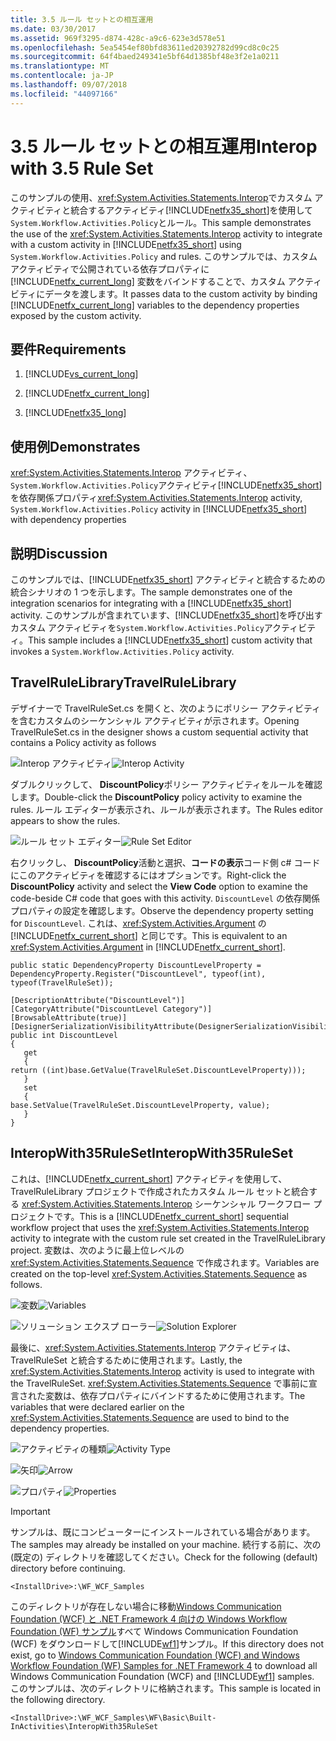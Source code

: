 ```yaml
---
title: 3.5 ルール セットとの相互運用
ms.date: 03/30/2017
ms.assetid: 969f3295-d874-428c-a9c6-623e3d578e51
ms.openlocfilehash: 5ea5454ef80bfd83611ed20392782d99cd8c0c25
ms.sourcegitcommit: 64f4baed249341e5bf64d1385bf48e3f2e1a0211
ms.translationtype: MT
ms.contentlocale: ja-JP
ms.lasthandoff: 09/07/2018
ms.locfileid: "44097166"
---
```

# <a name="interop-with-35-rule-set"></a><span data-ttu-id="b3341-102">3.5 ルール セットとの相互運用</span><span class="sxs-lookup"><span data-stu-id="b3341-102">Interop with 3.5 Rule Set</span></span>
<span data-ttu-id="b3341-103">このサンプルの使用、<xref:System.Activities.Statements.Interop>でカスタム アクティビティと統合するアクティビティ[!INCLUDE[netfx35_short](../../../../includes/netfx35-short-md.md)]を使用して<!--zz <xref:System.Workflow.Activities.Policy> -->`System.Workflow.Activities.Policy`とルール。</span><span class="sxs-lookup"><span data-stu-id="b3341-103">This sample demonstrates the use of the <xref:System.Activities.Statements.Interop> activity to integrate with a custom activity in [!INCLUDE[netfx35_short](../../../../includes/netfx35-short-md.md)] using <!--zz <xref:System.Workflow.Activities.Policy> --> `System.Workflow.Activities.Policy` and rules.</span></span> <span data-ttu-id="b3341-104">このサンプルでは、カスタム アクティビティで公開されている依存プロパティに [!INCLUDE[netfx_current_long](../../../../includes/netfx-current-long-md.md)] 変数をバインドすることで、カスタム アクティビティにデータを渡します。</span><span class="sxs-lookup"><span data-stu-id="b3341-104">It passes data to the custom activity by binding [!INCLUDE[netfx_current_long](../../../../includes/netfx-current-long-md.md)] variables to the dependency properties exposed by the custom activity.</span></span>  
  
## <a name="requirements"></a><span data-ttu-id="b3341-105">要件</span><span class="sxs-lookup"><span data-stu-id="b3341-105">Requirements</span></span>  
  
1.  [!INCLUDE[vs_current_long](../../../../includes/vs-current-long-md.md)]  
  
2.  [!INCLUDE[netfx_current_long](../../../../includes/netfx-current-long-md.md)]  
  
3.  [!INCLUDE[netfx35_long](../../../../includes/netfx35-long-md.md)]  
  
## <a name="demonstrates"></a><span data-ttu-id="b3341-106">使用例</span><span class="sxs-lookup"><span data-stu-id="b3341-106">Demonstrates</span></span>  
 <span data-ttu-id="b3341-107"><xref:System.Activities.Statements.Interop> アクティビティ、 <!--zz <xref:System.Workflow.Activities.Policy> --> `System.Workflow.Activities.Policy`アクティビティ[!INCLUDE[netfx35_short](../../../../includes/netfx35-short-md.md)]を依存関係プロパティ</span><span class="sxs-lookup"><span data-stu-id="b3341-107"><xref:System.Activities.Statements.Interop> activity, <!--zz <xref:System.Workflow.Activities.Policy> --> `System.Workflow.Activities.Policy` activity in [!INCLUDE[netfx35_short](../../../../includes/netfx35-short-md.md)] with dependency properties</span></span>  
  
## <a name="discussion"></a><span data-ttu-id="b3341-108">説明</span><span class="sxs-lookup"><span data-stu-id="b3341-108">Discussion</span></span>  
 <span data-ttu-id="b3341-109">このサンプルでは、[!INCLUDE[netfx35_short](../../../../includes/netfx35-short-md.md)] アクティビティと統合するための統合シナリオの 1 つを示します。</span><span class="sxs-lookup"><span data-stu-id="b3341-109">The sample demonstrates one of the integration scenarios for integrating with a [!INCLUDE[netfx35_short](../../../../includes/netfx35-short-md.md)] activity.</span></span> <span data-ttu-id="b3341-110">このサンプルが含まれています、[!INCLUDE[netfx35_short](../../../../includes/netfx35-short-md.md)]を呼び出すカスタム アクティビティを<!--zz <xref:System.Workflow.Activities.Policy> -->`System.Workflow.Activities.Policy`アクティビティ。</span><span class="sxs-lookup"><span data-stu-id="b3341-110">This sample includes a [!INCLUDE[netfx35_short](../../../../includes/netfx35-short-md.md)] custom activity that invokes a <!--zz <xref:System.Workflow.Activities.Policy> --> `System.Workflow.Activities.Policy` activity.</span></span>  
  
## <a name="travelrulelibrary"></a><span data-ttu-id="b3341-111">TravelRuleLibrary</span><span class="sxs-lookup"><span data-stu-id="b3341-111">TravelRuleLibrary</span></span>  
 <span data-ttu-id="b3341-112">デザイナーで TravelRuleSet.cs を開くと、次のようにポリシー アクティビティを含むカスタムのシーケンシャル アクティビティが示されます。</span><span class="sxs-lookup"><span data-stu-id="b3341-112">Opening TravelRuleSet.cs in the designer shows a custom sequential activity that contains a Policy activity as follows</span></span>  
  
 <span data-ttu-id="b3341-113">![Interop アクティビティ](../../../../docs/framework/windows-workflow-foundation/samples/media/interoprulespolicy.jpg "InteropRulesPolicy")</span><span class="sxs-lookup"><span data-stu-id="b3341-113">![Interop Activity](../../../../docs/framework/windows-workflow-foundation/samples/media/interoprulespolicy.jpg "InteropRulesPolicy")</span></span>  
  
 <span data-ttu-id="b3341-114">ダブルクリックして、 **DiscountPolicy**ポリシー アクティビティをルールを確認します。</span><span class="sxs-lookup"><span data-stu-id="b3341-114">Double-click the **DiscountPolicy** policy activity to examine the rules.</span></span> <span data-ttu-id="b3341-115">ルール エディターが表示され、ルールが表示されます。</span><span class="sxs-lookup"><span data-stu-id="b3341-115">The Rules editor appears to show the rules.</span></span>  
  
 <span data-ttu-id="b3341-116">![ルール セット エディター](../../../../docs/framework/windows-workflow-foundation/samples/media/interoprulesruleseteditor.jpg "InteropRulesRuleSetEditor")</span><span class="sxs-lookup"><span data-stu-id="b3341-116">![Rule Set Editor](../../../../docs/framework/windows-workflow-foundation/samples/media/interoprulesruleseteditor.jpg "InteropRulesRuleSetEditor")</span></span>  
  
 <span data-ttu-id="b3341-117">右クリックし、 **DiscountPolicy**活動と選択、**コードの表示**コード側 c# コードにこのアクティビティを確認するにはオプションです。</span><span class="sxs-lookup"><span data-stu-id="b3341-117">Right-click the **DiscountPolicy** activity and select the **View Code** option to examine the code-beside C# code that goes with this activity.</span></span> <span data-ttu-id="b3341-118">`DiscountLevel` の依存関係プロパティの設定を確認します。</span><span class="sxs-lookup"><span data-stu-id="b3341-118">Observe the dependency property setting for `DiscountLevel`.</span></span> <span data-ttu-id="b3341-119">これは、<xref:System.Activities.Argument> の [!INCLUDE[netfx_current_short](../../../../includes/netfx-current-short-md.md)] と同じです。</span><span class="sxs-lookup"><span data-stu-id="b3341-119">This is equivalent to an <xref:System.Activities.Argument> in [!INCLUDE[netfx_current_short](../../../../includes/netfx-current-short-md.md)].</span></span>  
  
```  
public static DependencyProperty DiscountLevelProperty = DependencyProperty.Register("DiscountLevel", typeof(int), typeof(TravelRuleSet));  
  
[DescriptionAttribute("DiscountLevel")]  
[CategoryAttribute("DiscountLevel Category")]  
[BrowsableAttribute(true)]  
[DesignerSerializationVisibilityAttribute(DesignerSerializationVisibility.Visible)]  
public int DiscountLevel  
{  
   get  
   {  
return ((int)base.GetValue(TravelRuleSet.DiscountLevelProperty)));  
   }  
   set  
   {  
base.SetValue(TravelRuleSet.DiscountLevelProperty, value);  
   }  
}  
```  
  
## <a name="interopwith35ruleset"></a><span data-ttu-id="b3341-120">InteropWith35RuleSet</span><span class="sxs-lookup"><span data-stu-id="b3341-120">InteropWith35RuleSet</span></span>  
 <span data-ttu-id="b3341-121">これは、[!INCLUDE[netfx_current_short](../../../../includes/netfx-current-short-md.md)] アクティビティを使用して、TravelRuleLibrary プロジェクトで作成されたカスタム ルール セットと統合する <xref:System.Activities.Statements.Interop> シーケンシャル ワークフロー プロジェクトです。</span><span class="sxs-lookup"><span data-stu-id="b3341-121">This is a [!INCLUDE[netfx_current_short](../../../../includes/netfx-current-short-md.md)] sequential workflow project that uses the <xref:System.Activities.Statements.Interop> activity to integrate with the custom rule set created in the TravelRuleLibrary project.</span></span> <span data-ttu-id="b3341-122">変数は、次のように最上位レベルの <xref:System.Activities.Statements.Sequence> で作成されます。</span><span class="sxs-lookup"><span data-stu-id="b3341-122">Variables are created on the top-level <xref:System.Activities.Statements.Sequence> as follows.</span></span>  
  
 <span data-ttu-id="b3341-123">![変数](../../../../docs/framework/windows-workflow-foundation/samples/media/interoprulesvariables.jpg "InteropRulesVariables")</span><span class="sxs-lookup"><span data-stu-id="b3341-123">![Variables](../../../../docs/framework/windows-workflow-foundation/samples/media/interoprulesvariables.jpg "InteropRulesVariables")</span></span>  
  
 <span data-ttu-id="b3341-124">![ソリューション エクスプ ローラー](../../../../docs/framework/windows-workflow-foundation/samples/media/interoprulessolutionexplorer.jpg "InteropRulesSolutionExplorer")</span><span class="sxs-lookup"><span data-stu-id="b3341-124">![Solution Explorer](../../../../docs/framework/windows-workflow-foundation/samples/media/interoprulessolutionexplorer.jpg "InteropRulesSolutionExplorer")</span></span>  
  
 <span data-ttu-id="b3341-125">最後に、<xref:System.Activities.Statements.Interop> アクティビティは、TravelRuleSet と統合するために使用されます。</span><span class="sxs-lookup"><span data-stu-id="b3341-125">Lastly, the <xref:System.Activities.Statements.Interop> activity is used to integrate with the TravelRuleSet.</span></span> <span data-ttu-id="b3341-126"><xref:System.Activities.Statements.Sequence> で事前に宣言された変数は、依存プロパティにバインドするために使用されます。</span><span class="sxs-lookup"><span data-stu-id="b3341-126">The variables that were declared earlier on the <xref:System.Activities.Statements.Sequence> are used to bind to the dependency properties.</span></span>  
  
 <span data-ttu-id="b3341-127">![アクティビティの種類](../../../../docs/framework/windows-workflow-foundation/samples/media/interoprules.jpg "InteropRules")</span><span class="sxs-lookup"><span data-stu-id="b3341-127">![Activity Type](../../../../docs/framework/windows-workflow-foundation/samples/media/interoprules.jpg "InteropRules")</span></span>  
  
 <span data-ttu-id="b3341-128">![矢印](../../../../docs/framework/windows-workflow-foundation/samples/media/interoprulesarrow.jpg "InteropRulesArrow")</span><span class="sxs-lookup"><span data-stu-id="b3341-128">![Arrow](../../../../docs/framework/windows-workflow-foundation/samples/media/interoprulesarrow.jpg "InteropRulesArrow")</span></span>  
  
 <span data-ttu-id="b3341-129">![プロパティ](../../../../docs/framework/windows-workflow-foundation/samples/media/interoprulesproperties.jpg "InteropRulesProperties")</span><span class="sxs-lookup"><span data-stu-id="b3341-129">![Properties](../../../../docs/framework/windows-workflow-foundation/samples/media/interoprulesproperties.jpg "InteropRulesProperties")</span></span>  
  
> [!IMPORTANT]
>  <span data-ttu-id="b3341-130">サンプルは、既にコンピューターにインストールされている場合があります。</span><span class="sxs-lookup"><span data-stu-id="b3341-130">The samples may already be installed on your machine.</span></span> <span data-ttu-id="b3341-131">続行する前に、次の (既定の) ディレクトリを確認してください。</span><span class="sxs-lookup"><span data-stu-id="b3341-131">Check for the following (default) directory before continuing.</span></span>  
>   
>  `<InstallDrive>:\WF_WCF_Samples`  
>   
>  <span data-ttu-id="b3341-132">このディレクトリが存在しない場合に移動[Windows Communication Foundation (WCF) と .NET Framework 4 向けの Windows Workflow Foundation (WF) サンプル](https://go.microsoft.com/fwlink/?LinkId=150780)すべて Windows Communication Foundation (WCF) をダウンロードして[!INCLUDE[wf1](../../../../includes/wf1-md.md)]サンプル。</span><span class="sxs-lookup"><span data-stu-id="b3341-132">If this directory does not exist, go to [Windows Communication Foundation (WCF) and Windows Workflow Foundation (WF) Samples for .NET Framework 4](https://go.microsoft.com/fwlink/?LinkId=150780) to download all Windows Communication Foundation (WCF) and [!INCLUDE[wf1](../../../../includes/wf1-md.md)] samples.</span></span> <span data-ttu-id="b3341-133">このサンプルは、次のディレクトリに格納されます。</span><span class="sxs-lookup"><span data-stu-id="b3341-133">This sample is located in the following directory.</span></span>  
>   
>  `<InstallDrive>:\WF_WCF_Samples\WF\Basic\Built-InActivities\InteropWith35RuleSet`
